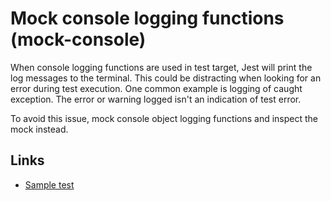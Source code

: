 # Mock console logging functions (mock-console)

When console logging functions are used in test target, Jest will print the log messages to the terminal. This could be distracting when looking for an error during test execution. One common example is logging of caught exception. The error or warning logged isn't an indication of test error.

To avoid this issue, mock console object logging functions and inspect the mock instead.

## Links

* [Sample test](mock-console.spec.ts)
